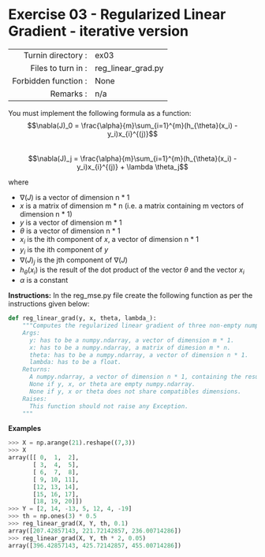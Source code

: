 # Exercise 03 - Regularized Linear Gradient - iterative version

|                         |                    |
| -----------------------:| ------------------ |
|   Turnin directory :    |  ex03              |
|   Files to turn in :    |  reg_linear_grad.py|
|   Forbidden function :  |  None              |
|   Remarks :             |  n/a               |

You must implement the following formula as a function:  
$$\nabla(J)_0 = \frac{\alpha}{m}\sum_{i=1}^{m}(h_{\theta}(x_i) - y_i)x_{i}^{(j)}$$  
$$\nabla(J)_j = \frac{\alpha}{m}\sum_{i=1}^{m}(h_{\theta}(x_i) - y_i)x_{i}^{(j)} + \lambda \theta_j$$

where  
- $\nabla(J)$ is a vector of dimension n * 1   
- $x$ is a matrix of dimension m * n (i.e. a matrix containing m vectors of dimension n * 1)  
- $y$ is a vector of dimension m * 1 
- $\theta$ is a vector of dimension n * 1   
- $x_i$ is the ith component of $x$, a vector of dimension n * 1
- $y_i$ is the ith component of $y$
- $\nabla(J)_j$ is the jth component of $\nabla(J)$
- $h_{\theta}(x_i)$ is the result of the dot product of the vector $\theta$ and the vector $x_i$
- $\alpha$ is a constant

**Instructions:**
In the reg_mse.py file create the following function as per the instructions given below:
```python
def reg_linear_grad(y, x, theta, lambda_):
    """Computes the regularized linear gradient of three non-empty numpy.ndarray, with two for-loop. The three arrays must have compatible dimensions.
    Args:
      y: has to be a numpy.ndarray, a vector of dimension m * 1.
      x: has to be a numpy.ndarray, a matrix of dimesion m * n.
      theta: has to be a numpy.ndarray, a vector of dimension n * 1.
      lambda: has to be a float.
    Returns:
      A numpy.ndarray, a vector of dimension n * 1, containing the results of the formula for all j.
      None if y, x, or theta are empty numpy.ndarray.
      None if y, x or theta does not share compatibles dimensions.
    Raises:
      This function should not raise any Exception.
    """
```

**Examples**
```python
>>> X = np.arange(21).reshape((7,3))
>>> X
array([[ 0,  1,  2],
       [ 3,  4,  5],
       [ 6,  7,  8],
       [ 9, 10, 11],
       [12, 13, 14],
       [15, 16, 17],
       [18, 19, 20]])
>>> Y = [2, 14, -13, 5, 12, 4, -19]
>>> th = np.ones(3) * 0.5
>>> reg_linear_grad(X, Y, th, 0.1)
array([207.42857143, 221.72142857, 236.00714286])
>>> reg_linear_grad(X, Y, th * 2, 0.05)
array([396.42857143, 425.72142857, 455.00714286])
```